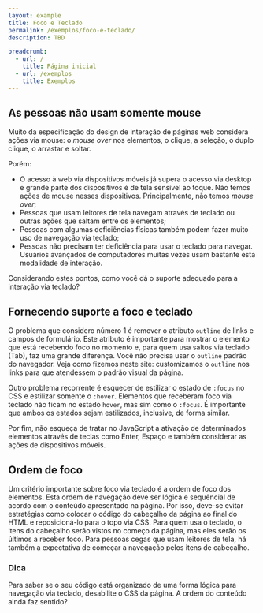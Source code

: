 ```yaml
---
layout: example
title: Foco e Teclado
permalink: /exemplos/foco-e-teclado/
description: TBD

breadcrumb:
  - url: /
    title: Página inicial
  - url: /exemplos
    title: Exemplos
---
```


## As pessoas não usam somente mouse

Muito da especificação do design de interação de páginas web considera ações via mouse: o *mouse over* nos elementos, o clique, a seleção, o duplo clique, o arrastar e soltar.

Porém:
- O acesso à web via dispositivos móveis já supera o acesso via desktop e grande parte dos dispositivos é de tela sensível ao toque. Não temos ações de mouse nesses dispositivos. Principalmente, não temos *mouse over*;
- Pessoas que usam leitores de tela navegam através de teclado ou outras ações que saltam entre os elementos;
- Pessoas com algumas deficiências físicas também podem fazer muito uso de navegação via teclado;
- Pessoas não precisam ter deficiência para usar o teclado para navegar. Usuários avançados de computadores muitas vezes usam bastante esta modalidade de interação.

Considerando estes pontos, como você dá o suporte adequado para a interação via teclado?

## Fornecendo suporte a foco e teclado

O problema que considero número 1 é remover o atributo `outline` de links e campos de formulário. Este atributo é importante para mostrar o elemento que está recebendo foco no momento e, para quem usa saltos via teclado (Tab), faz uma grande diferença. Você não precisa usar o `outline` padrão do navegador. Veja como fizemos neste site: customizamos o `outline` nos links para que atendessem o padrão visual da página.

Outro problema recorrente é esquecer de estilizar o estado de `:focus` no CSS e estilizar somente o `:hover`. Elementos que receberam foco via teclado não ficam no estado `hover`, mas sim como o `:focus`. É importante que ambos os estados sejam estilizados, inclusive, de forma similar.

Por fim, não esqueça de tratar no JavaScript a ativação de determinados elementos através de teclas como Enter, Espaço e também considerar as ações de dispositivos móveis.

## Ordem de foco

Um critério importante sobre foco via teclado é a ordem de foco dos elementos. Esta ordem de navegação deve ser lógica e sequêncial de acordo com o conteúdo apresentado na página. Por isso, deve-se evitar estratégias como colocar o código do cabeçalho da página ao final do HTML e reposicioná-lo para o topo via CSS. Para quem usa o teclado, o itens do cabeçalho serão vistos no começo da página, mas eles serão os últimos a receber foco. Para pessoas cegas que usam leitores de tela, há também a expectativa de começar a navegação pelos itens de cabeçalho.

<div class="tip">
  <h3 class="tip-title">Dica</h3>

  <p>Para saber se o seu código está organizado de uma forma lógica para navegação via teclado, desabilite o CSS da página. A ordem do conteúdo ainda faz sentido?</p>
</div>